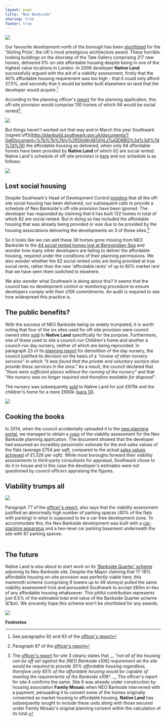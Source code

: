 ```yaml
---
layout: page
title: "Neo Bankside"
sharing: true
footer: true
---
```

![](https://pbs.twimg.com/media/CKBHX_7WUAAiZIo.jpg)

Our favourite development north of the borough has been [shortlisted](http://www.theguardian.com/artanddesign/2015/jul/16/stirling-prize-2015-uk-housing-crisis) for the 'Stirling Prize', the UK's most prestigious architecture award. These horrible looking buildings on the doorstep of the Tate Gallery comprising 217 new homes, delivered 0% on-site affordable housing despite being in one of the highest value locations in London. In 2006 developer __Native Land__ successfully argued with the aid of a viability assessment, firstly that the 40% affordable housing requirement was too high - that it could only afford 27.5%, and secondly that it would be better built elsewhere on land that the developer would acquire.[^1]

According to the planning officer's [report](http://moderngov.southwark.gov.uk/Data/Planning%20Committee/20061114/Agenda/Item%2064%20-%20BanksideIndustrial%20Estate,%20118-122%20Southwark%20Street,%2044%20Holland%20Street&%2047%20Hopton%20Street,%20London,%20SE1%200SW.pdf) for the planning application, this off-site provision would comprise 130 homes of which 94 would be social rented[^2]. 

![](http://35percent.org/images/neobanksideOR.png)


But things haven't worked out that way and in March this year Southwark [signed off]((http://planbuild.southwark.gov.uk/documents/?GetDocument=%7b%7b%7b!v%2fDXoWcM7JHiLzTujQD8BQ%3d%3d!%7d%7d%7d) the affordable housing as delivered, when only 94 affordable homes have been provided by __Native Land__ of which 62 are social rented. Native Land's schedule of off-site provision is [here](/images/NeoBankside_PressRelease.pdf) and our schedule is as follows:

![](http://35percent.org/images/NeoBankside_Provision.png)

## Lost social housing
Despite Southwark's Head of Development Control [insisting](https://twitter.com/interpolitan_1/status/621603023085797376) that all the off-site social housing has been delivered, our subsequent calls to provide a schedule of Neo Bankside's off-site provision have been ignored. The developer has responded by claiming that it has built 132 homes in total of which 82 are social rented. But in doing so has included the affordable housing that was already being provided or was due to be provided by the housing associations delivering the developments on 3 of those sites.[^3] 

So it looks like we can add these 38 homes gone missing from NEO Bankside to the [44 social rented homes lost at Bermondsey Spa](http://www.southwarknews.co.uk/news/southwark-council-probes-44-missing-social-homes/) and wonder how many other developers are failing to deliver the affordable housing, required under the conditions of their planning permissions. We also wonder whether the 62 social rented units are being provided at true social rents, rather than the new 'affordable rents' of up to 80% market rent that we have seen them switched to elswhere.

We also wonder what Southwark is doing about this? It seems that the council has no development control or monitoring procedure to ensure developers comply with their s106 commitments. An audit is required to see how widespread this practice is.

## The public benefits?
With the success of NEO Bankside being so widely trumpeted, it is worth noting that four of the six sites used for off-site provision were council owned sites [sold](http://moderngov.southwarksites.com/documents/s4006/Disposal%20of%20Four%20Sites%20to%20Native%20Land%20Off-site%20Affordable%20Housing.pdf) to __Native Land__ specifically for the purpose. Furthermore, one of these used to site a council-run Children's home and another a council-run day nursery, neither of which are being reprovided. In paragraph 23 of its [planning report](http://planbuild.southwark.gov.uk/documents/?GetDocument=%7b%7b%7b!MThhBTJ0G25rq0%2bkN01Fhg%3d%3d!%7d%7d%7d) for demolition of the day nursery, the council justified its decision on the basis of a _"review of other nursery services"_ in which _"it was found that the private and voluntary sectors also provide these services in the area."_ As a result, the council declared that _"there were sufficient places without the running of the nursery"_ and that _"the nursery was no longer required and therefore available for disposal"_.  

The nursery was subsequently [sold](http://moderngov.southwarksites.com/mgConvert2PDF.aspx?ID=7853) to Native Land for just £975k and the children's home for a mere £900k ([para 13](http://moderngov.southwarksites.com/mgConvert2PDF.aspx?ID=7853)). 

 
![](http://crappistmartin.github.io/images/AbbeyStreet_ChildrensHome.png)


## Cooking the books
In 2014, when the council accidentally uploaded it to the [new planning portal](http://www.southwark.gov.uk/info/485/planning_applications/554/search_for_planning_applications), we managed to obtain a [copy](http://crappistmartin.github.io/images/NeoBankside_VA.pdf) of the viability assessment for the Neo Bankside planning application. The document showed that the developer had assumed an incredibly pessimistic estimate for the end sales values of the flats (average £754 per sqft, compared to the actual [sales values achieved](http://www.colliers.com/~/media/Files/EMEA/UK/research/residential/201202-central-london-residential-market.pdf) of £1,326 per sqft).
While most boroughs forward their viability assessments to third-party consultants for appraisal, Southwark chose to do it in-house and in this case the developer's estimates were not questioned by council officers appraising the figures.  

## Viability trumps all
![](http://www.my-autoparking.com/photo/pl1100312-hydraulic_drive_automatic_garage_car_stacking_system_smart_car_parking_system_project.jpg) 

Paragraph 77 of the [officer's report](http://moderngov.southwark.gov.uk/Data/Planning%20Committee/20061114/Agenda/Item%2064%20-%20BanksideIndustrial%20Estate,%20118-122%20Southwark%20Street,%2044%20Holland%20Street&%2047%20Hopton%20Street,%20London,%20SE1%200SW.pdf), also says that the viability assessment justified an abnormally high number of parking spaces (40% of the flats with parking) in what is supposed to be a car-free development zone. To accommodate this, the Neo Bankside development was built with a [car-stacking apparatus](http://planbuild.southwark.gov.uk:8190/online-applications/applicationDetails.do?previousCaseUprn=200003376898&previousCaseType=Property&previousKeyVal=_STHWR_PROPLPI_42138_1&activeTab=summary&previousCaseNumber=_STHWR_PROPLPI_42138_1&keyVal=_STHWR_DCAPR_9520430) and a two-level car parking basement underneath the site with 87 parking spaces.  
</br>

## The future
Native Land is also about to start work on its ['Bankside Quarter' scheme](http://35percent.org/ludgate-and-sampson-house) adjoining its Neo Bankside site. Despite the Mayor claiming that 17-18% affordable housing on-site provision was perfectly viable here, this mammoth scheme (comprising 9 towers up to 49 storeys) pulled the same viability assessment trick and persuaded Southwark to accept £65m in-lieu of any affordable housing whatsoever. This pitiful contribution represents just 6.5% of the estimated total end value of the Bankside Quarter scheme (£1bn). We sincerely hope this scheme won't be shortlisted for any awards.  

![](http://35percent.org/images/ludgate_sampson3.png) 


__Footnotes__

[^1]: See paragraphs 92 and 93 of the [officer's report](http://moderngov.southwark.gov.uk/Data/Planning%20Committee/20061114/Agenda/Item%2064%20-%20BanksideIndustrial%20Estate,%20118-122%20Southwark%20Street,%2044%20Holland%20Street&%2047%20Hopton%20Street,%20London,%20SE1%200SW.pdf)

[^2]: Paragraph 97 of the [officer's report](http://moderngov.southwark.gov.uk/Data/Planning%20Committee/20061114/Agenda/Item%2064%20-%20BanksideIndustrial%20Estate,%20118-122%20Southwark%20Street,%2044%20Holland%20Street&%2047%20Hopton%20Street,%20London,%20SE1%200SW.pdf)

[^3]: The [officer's report](http://planbuild.southwark.gov.uk/documents/?GetDocument=%7b%7b%7b!Nm8ezkzFMD9f7kPr1h%2bcGg%3d%3d!%7d%7d%7d) for site 3 clearly states that __ _"not all of the housing can be off set against the [NEO Bankside s106] requirement as the site would be required to provide 35% affordable housing regardless, therefore only 65% of the affordable housing would be capable of meeting the requirements of the Bankside s106"._ __ The officer's report for site 4 confirms the same. Site 6 was already under construction by housing association __Family Mosaic__ when NEO Bankside intervened with a payment, persuading it to convert some of the homes originally consented as market housing to affordable housing. __Native Land__ has subsequently sought to include these units along with those secured under Family Mosaic's original planning consent within the calculation of its total.  


